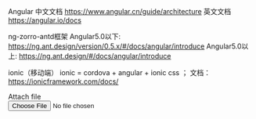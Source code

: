 Angular
	中文文档 https://www.angular.cn/guide/architecture
	英文文档 https://angular.io/docs

ng-zorro-antd框架
	Angular5.0以下: https://ng.ant.design/version/0.5.x/#/docs/angular/introduce
	Angular5.0以上: https://ng.ant.design/#/docs/angular/introduce

ionic（移动端）
	ionic = cordova + angular + ionic css ；
	文档： https://ionicframework.com/docs/


<!-- Add an attachment field -->
<div class="form-group form-field">
<div class="col-md-3 col-sm-4 text-right">
<label class="control-label" for="file_upload">
Attach file
</label>
</div>
<div class="col-md-7 col-sm-8">
<input name="file_upload" type="file"
class="o_website_from_input form-control" />
</div>
</div>
